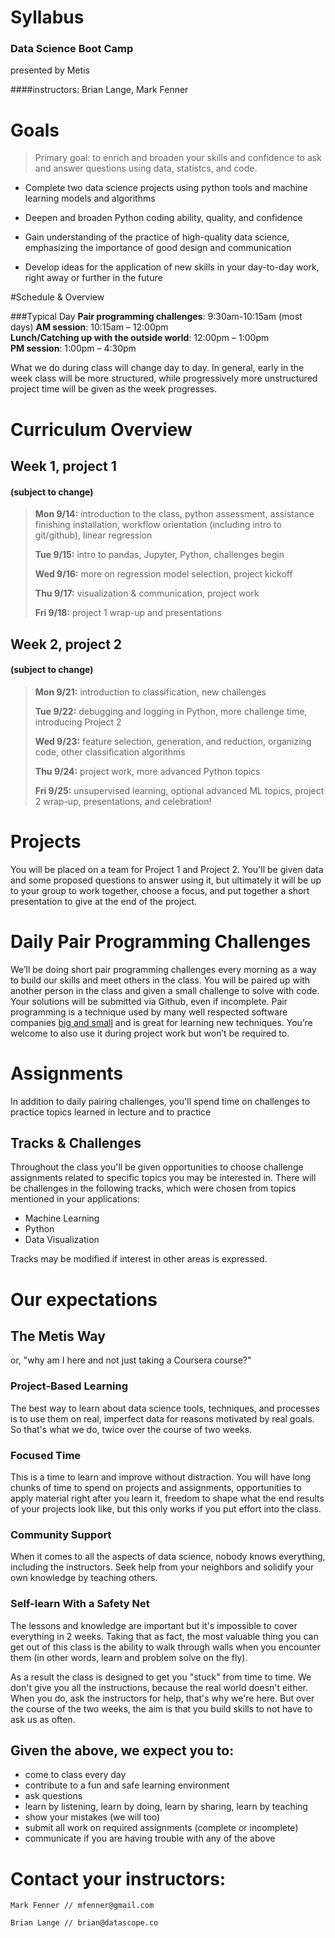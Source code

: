 # Syllabus

### Data Science Boot Camp
presented by Metis

####instructors: Brian Lange, Mark Fenner


# Goals 

> Primary goal: to enrich and broaden your skills and confidence to ask and answer questions using data, statistcs, and code. 

* Complete two data science projects using python tools and machine learning models and algorithms
 
* Deepen and broaden Python coding ability, quality, and confidence

* Gain understanding of the practice of high-quality data science, emphasizing the importance of good design and communication

* Develop ideas for the application of new skills in your day-to-day work, right away or further in the future

#Schedule & Overview 

###Typical Day
**Pair programming challenges**: 9:30am-10:15am (most days)
**AM session**: 10:15am – 12:00pm  
**Lunch/Catching up with the outside world**: 12:00pm – 1:00pm  
**PM session**: 1:00pm – 4:30pm

What we do during class will change day to day. In general, early in
the week class will be more structured, while progressively more
unstructured project time will be given as the week progresses.

# Curriculum Overview 
## Week 1, project 1  
#### (subject to change)  
>**Mon 9/14:** introduction to the class, python assessment, assistance finishing installation, workflow orientation (including intro to git/github), linear regression 
>
>**Tue 9/15:** intro to pandas, Jupyter, Python, challenges begin
>
>**Wed 9/16:** more on regression model selection, project kickoff 
>
>**Thu 9/17:** visualization & communication, project work
>
>**Fri 9/18:** project 1 wrap-up and presentations


## Week 2, project 2  
#### (subject to change)
>**Mon 9/21:** introduction to classification, new challenges
>
>**Tue 9/22:** debugging and logging in Python, more challenge time, introducing Project 2
>
>**Wed 9/23:** feature selection, generation, and reduction, organizing code, other classification algorithms
>
>**Thu 9/24:** project work, more advanced Python topics
>
>**Fri 9/25:** unsupervised learning, optional advanced ML topics, project 2 wrap-up, presentations, and celebration! 

# Projects
You will be placed on a team for Project 1 and Project 2.
You'll be given data and some proposed questions to answer using it,
but ultimately it will be up to your group to work together, choose a
focus, and put together a short presentation to give at the end of the
project.

# Daily Pair Programming Challenges
We’ll be doing short pair
programming challenges every morning as a way to build our skills and
meet others in the class. You will be paired up with another person in
the class and given a small challenge to solve with code. Your
solutions will be submitted via Github, even if incomplete. Pair
programming is a technique used by many well respected software
companies
[big and small](http://www.quora.com/What-companies-have-used-or-are-using-pair-programming-1/answer/Adrian-Carolli)
and is great for learning new techniques. You’re welcome to also use
it during project work but won’t be required to.

# Assignments

In addition to daily pairing challenges, you'll spend time on
challenges to practice topics learned in lecture and to practice


## Tracks & Challenges
Throughout the class you'll be given opportunities to choose challenge assignments related to specific topics you may be interested in. There will be challenges in the following tracks, which were chosen from topics mentioned in your applications:
  - Machine Learning
  - Python
  - Data Visualization

Tracks may be modified if interest in other areas is expressed.

# Our expectations
## The Metis Way
or, "why am I here and not just taking a Coursera course?"

### Project-Based Learning
The best way to learn about data science tools, techniques, and processes is to use them on real, imperfect data for reasons motivated by real goals. So that's what we do, twice over the course of two weeks.

### Focused Time
This is a time to learn and improve without distraction. You will have long chunks of time to spend on projects and assignments, opportunities to apply material right after you learn it, freedom to shape what the end results of your projects look like, but this only works if you put effort into the class.

### Community Support
When it comes to all the aspects of data science, nobody knows everything, including the instructors. Seek help from your neighbors and solidify your own knowledge by teaching others.

### Self-learn With a Safety Net
The lessons and knowledge are important but it's impossible to cover everything in 2 weeks. Taking that as fact, the most valuable thing you can get out of this class is the ability to walk through walls when you encounter them (in other words, learn and problem solve on the fly).

As a result the class is designed to get you "stuck" from time to time. We don't give you all the instructions, because the real world doesn't either. When you do, ask the instructors for help, that's why we're here. But over the course of the two weeks, the aim is that you build skills to not have to ask us as often.


## Given the above, we expect you to: 

* come to class every day  
* contribute to a fun and safe learning environment  
* ask questions 
* learn by listening, learn by doing, learn by sharing, learn by teaching
* show your mistakes (we will too)  
* submit all work on required assignments (complete or incomplete)  
* communicate if you are having trouble with any of the above  


# Contact your instructors: 

```
Mark Fenner // mfenner@gmail.com

Brian Lange // brian@datascope.co
```
